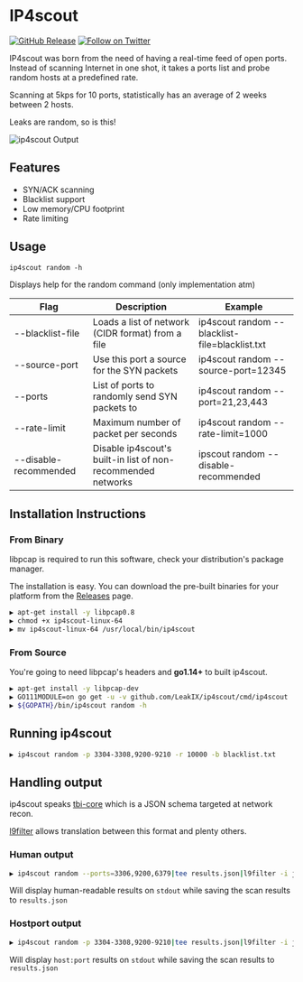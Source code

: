 # IP4scout

[![GitHub Release](https://img.shields.io/github/v/release/LeakIX/ip4scout)](https://github.com/LeakIX/ip4scout/releases)
[![Follow on Twitter](https://img.shields.io/twitter/follow/leak_ix.svg?logo=twitter)](https://twitter.com/leak_ix)

IP4scout was born from the need of having a real-time feed of open ports.
Instead of scanning Internet in one shot, it takes a ports list and probe random hosts at a predefined rate.

Scanning at 5kps for 10 ports, statistically has an average of 2 weeks between 2 hosts.

Leaks are random, so is this!

![ip4scout Output](https://i.imgur.com/GoUOXL8.gif)

## Features

- SYN/ACK scanning
- Blacklist support
- Low memory/CPU footprint
- Rate limiting

## Usage

```
ip4scout random -h
```

Displays help for the random command (only implementation atm)

|Flag           |Description  |Example|
|-----------------------|-------------------------------------------------------|-------------------------------|
|--blacklist-file     |Loads a list of network (CIDR format) from a file |ip4scout random --blacklist-file=blacklist.txt|
|--source-port        |Use this port a source for the SYN packets |ip4scout random --source-port=12345|
|--ports              |List of ports to randomly send SYN packets to|ip4scout random --port=21,23,443
|--rate-limit         |Maximum number of packet per seconds|ip4scout random --rate-limit=1000|
|--disable-recommended|Disable ip4scout's built-in list of non-recommended networks|ipscout random --disable-recommended|

## Installation Instructions

### From Binary

libpcap is required to run this software, check your distribution's package manager.

The installation is easy. You can download the pre-built binaries for your platform from the [Releases](https://github.com/LeakIX/ip4scout/releases/) page.

```sh
▶ apt-get install -y libpcap0.8
▶ chmod +x ip4scout-linux-64
▶ mv ip4scout-linux-64 /usr/local/bin/ip4scout
```

### From Source

You're going to need libpcap's headers and **go1.14+** to built ip4scout.

```sh
▶ apt-get install -y libpcap-dev
▶ GO111MODULE=on go get -u -v github.com/LeakIX/ip4scout/cmd/ip4scout
▶ ${GOPATH}/bin/ip4scout random -h
```

## Running ip4scout

```sh
▶ ip4scout random -p 3304-3308,9200-9210 -r 10000 -b blacklist.txt
```

## Handling output

ip4scout speaks [tbi-core](https://gitlab.nobody.run/tbi/core) which is a JSON schema targeted at network recon.

[l9filter](https://github.com/LeakIX/l9filter) allows translation between this format and plenty others.

### Human output

```sh 
▶ ip4scout random --ports=3306,9200,6379|tee results.json|l9filter -i json -o human
```

Will display human-readable results on `stdout` while saving the scan results to `results.json` 


### Hostport output

```sh 
▶ ip4scout random -p 3304-3308,9200-9210|tee results.json|l9filter -i json -o hostport
```

Will display `host:port` results on `stdout` while saving the scan results to `results.json` 